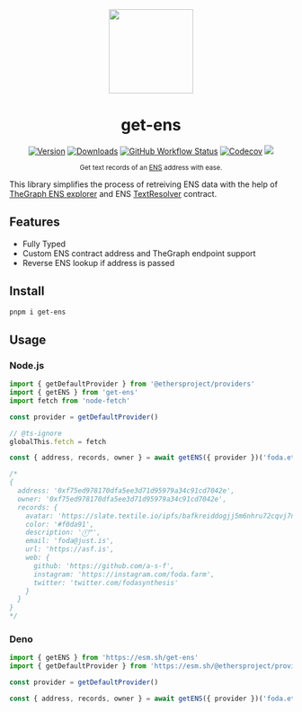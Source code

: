 <div align="center">
<img src="https://www.pngkit.com/png/full/152-1526200_ens-logo-ethereum-name-service.png" height="150px" /><br />

# get-ens

[![Version][v-badge-url]][npm-url] [![Downloads][dl-badge-url]][npm-url] [![GitHub Workflow Status][gh-actions-img]][github-actions] [![Codecov][cov-badge-url]][cov-url] [![][docs-badge]][docs]

<sub>Get text records of an [ENS](app.ens.domains) address with ease.</sub>

</div>

This library simplifies the process of retreiving ENS data with the help of [TheGraph ENS explorer](https://thegraph.com/explorer/subgraph/ensdomains/ens) and ENS [TextResolver](https://github.com/ensdomains/ens-contracts/blob/master/contracts/resolvers/profiles/TextResolver.sol) contract.

## Features

- Fully Typed
- Custom ENS contract address and TheGraph endpoint support
- Reverse ENS lookup if address is passed

## Install

```sh
pnpm i get-ens
```

## Usage

### Node.js

```ts
import { getDefaultProvider } from '@ethersproject/providers'
import { getENS } from 'get-ens'
import fetch from 'node-fetch'

const provider = getDefaultProvider()

// @ts-ignore
globalThis.fetch = fetch

const { address, records, owner } = await getENS({ provider })('foda.eth')

/*
{
  address: '0xf75ed978170dfa5ee3d71d95979a34c91cd7042e',
  owner: '0xf75ed978170dfa5ee3d71d95979a34c91cd7042e',
  records: {
    avatar: 'https://slate.textile.io/ipfs/bafkreiddogjj5m6nhru72cqvj7napv3knwyqcvxlfxu4axkwhhlg55t5cu',
    color: '#f0da91',
    description: 'ⓕ™',
    email: 'foda@just.is',
    url: 'https://asf.is',
    web: {
      github: 'https://github.com/a-s-f',
      instagram: 'https://instagram.com/foda.farm',
      twitter: 'twitter.com/fodasynthesis'
    }
  }
}
*/
```

### Deno

```ts
import { getENS } from 'https://esm.sh/get-ens'
import { getDefaultProvider } from 'https://esm.sh/@ethersproject/providers'

const provider = getDefaultProvider()

const { address, records, owner } = await getENS({ provider })('foda.eth')
```

[v-badge-url]: https://img.shields.io/npm/v/get-ens.svg?style=for-the-badge&color=4D48F7&label=&logo=npm
[npm-url]: https://www.npmjs.com/package/get-ens
[cov-badge-url]: https://img.shields.io/coveralls/github/talentlessguy/get-ens?style=for-the-badge&color=4D48F7
[cov-url]: https://coveralls.io/github/talentlessguy/get-ens
[dl-badge-url]: https://img.shields.io/npm/dt/get-ens?style=for-the-badge&color=4D48F7
[github-actions]: https://github.com/talentlessguy/get-ens/actions
[gh-actions-img]: https://img.shields.io/github/actions/workflow/status/talentlessguy/get-ens/main.yml?branch=master&style=for-the-badge&color=4D48F7
[docs-badge]: https://img.shields.io/badge/Docs-4D48F7?style=for-the-badge&logo=deno
[docs]: https://doc.deno.land/https/esm.sh/get-ens
